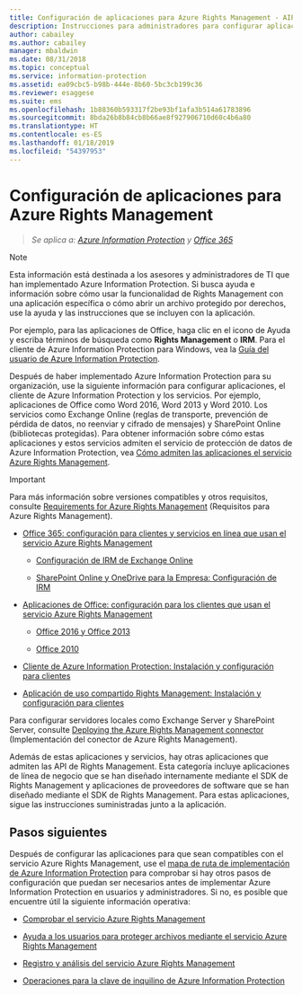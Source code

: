 ```yaml
---
title: Configuración de aplicaciones para Azure Rights Management - AIP
description: Instrucciones para administradores para configurar aplicaciones y servicios para admitir el servicio de protección de Azure Rights Management para Azure Information Protection. Por ejemplo, aplicaciones de Office, como Word 2013 y Word 2010, y servicios, como Exchange Online (reglas de transporte, prevención de pérdida de datos, no reenviar y cifrado de mensajes) y SharePoint Online (bibliotecas protegidas).
author: cabailey
ms.author: cabailey
manager: mbaldwin
ms.date: 08/31/2018
ms.topic: conceptual
ms.service: information-protection
ms.assetid: ea09cbc5-b98b-444e-8b60-5bc3cb199c36
ms.reviewer: esaggese
ms.suite: ems
ms.openlocfilehash: 1b88360b593317f2be93bf1afa3b514a61783896
ms.sourcegitcommit: 8bda26b8b84cb8b66ae8f927906710d60c4b6a80
ms.translationtype: HT
ms.contentlocale: es-ES
ms.lasthandoff: 01/18/2019
ms.locfileid: "54397953"
---
```

# <a name="configuring-applications-for-azure-rights-management"></a>Configuración de aplicaciones para Azure Rights Management

>*Se aplica a: [Azure Information Protection](https://azure.microsoft.com/pricing/details/information-protection) y [Office 365](https://download.microsoft.com/download/E/C/F/ECF42E71-4EC0-48FF-AA00-577AC14D5B5C/Azure_Information_Protection_licensing_datasheet_EN-US.pdf)*

> [!NOTE]
> Esta información está destinada a los asesores y administradores de TI que han implementado Azure Information Protection. Si busca ayuda e información sobre cómo usar la funcionalidad de Rights Management con una aplicación específica o cómo abrir un archivo protegido por derechos, use la ayuda y las instrucciones que se incluyen con la aplicación.
>
> Por ejemplo, para las aplicaciones de Office, haga clic en el icono de Ayuda y escriba términos de búsqueda como **Rights Management** o **IRM**. Para el cliente de Azure Information Protection para Windows, vea la [Guía del usuario de Azure Information Protection](./rms-client/client-user-guide.md).

Después de haber implementado Azure Information Protection para su organización, use la siguiente información para configurar aplicaciones, el cliente de Azure Information Protection y los servicios. Por ejemplo, aplicaciones de Office como Word 2016, Word 2013 y Word 2010. Los servicios como Exchange Online (reglas de transporte, prevención de pérdida de datos, no reenviar y cifrado de mensajes) y SharePoint Online (bibliotecas protegidas). Para obtener información sobre cómo estas aplicaciones y estos servicios admiten el servicio de protección de datos de Azure Information Protection, vea [Cómo admiten las aplicaciones el servicio Azure Rights Management](applications-support.md).

> [!IMPORTANT]
> Para más información sobre versiones compatibles y otros requisitos, consulte [Requirements for Azure Rights Management](requirements.md) (Requisitos para Azure Rights Management).

-   [Office 365: configuración para clientes y servicios en línea que usan el servicio Azure Rights Management](configure-office365.md)

    -   [Configuración de IRM de Exchange Online](configure-office365.md#exchangeonline-irm-configuration)

    -   [SharePoint Online y OneDrive para la Empresa: Configuración de IRM](configure-office365.md#sharepointonline-and-onedrive-for-business-irm-configuration)

- [Aplicaciones de Office: configuración para los clientes que usan el servicio Azure Rights Management](configure-office-apps.md)

    -   [Office 2016 y Office 2013](configure-office-apps.md#office2016-and-office-2013)

    -   [Office 2010](configure-office-apps.md#office2010)

-   [Cliente de Azure Information Protection: Instalación y configuración para clientes](configure-client.md)

-   [Aplicación de uso compartido Rights Management: Instalación y configuración para clientes](configure-sharing-app.md)


Para configurar servidores locales como Exchange Server y SharePoint Server, consulte [Deploying the Azure Rights Management connector](deploy-rms-connector.md) (Implementación del conector de Azure Rights Management).

Además de estas aplicaciones y servicios, hay otras aplicaciones que admiten las API de Rights Management. Esta categoría incluye aplicaciones de línea de negocio que se han diseñado internamente mediante el SDK de Rights Management y aplicaciones de proveedores de software que se han diseñado mediante el SDK de Rights Management. Para estas aplicaciones, sigue las instrucciones suministradas junto a la aplicación.

## <a name="next-steps"></a>Pasos siguientes
Después de configurar las aplicaciones para que sean compatibles con el servicio Azure Rights Management, use el [mapa de ruta de implementación de Azure Information Protection](deployment-roadmap.md) para comprobar si hay otros pasos de configuración que puedan ser necesarios antes de implementar Azure Information Protection en usuarios y administradores. Si no, es posible que encuentre útil la siguiente información operativa:

- [Comprobar el servicio Azure Rights Management](verify.md)

- [Ayuda a los usuarios para proteger archivos mediante el servicio Azure Rights Management](help-users.md)

- [Registro y análisis del servicio Azure Rights Management](log-analyze-usage.md)

- [Operaciones para la clave de inquilino de Azure Information Protection](operations-tenant-key.md)


